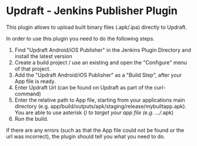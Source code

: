 # Updraft - Jenkins Publisher Plugin

This plugin allows to upload built binary files (.apk/.ipa) directly to Updraft. 

In order to use this plugin you need to do the following steps.

1. Find "Updraft Android/iOS Publisher" in the Jenkins Plugin Directory and install the latest version
2. Create a build project / use an existing and open the "Configure" menu of that project.
3. Add the "Updraft Android/iOS Publisher" as a "Build Step", after your App file is ready.
4. Enter Updraft Url (can be found on Updraft as part of the curl-command)
5. Enter the relative path to App file, starting from your applications main directory (e.g. app/build/outputs/apk/staging/release/mybuiltapp.apk). You are able to use asterisk (*) to target your app file (e.g. .../*.apk)  
6. Run the build. 

If there are any errors (such as that the App file could not be found or the url was incorrect), the plugin should tell you what you need to do.